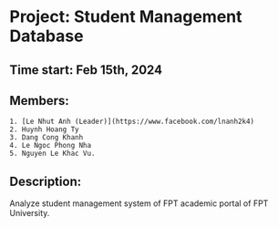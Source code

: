 # Project: Student Management Database
## Time start: Feb 15th, 2024
## Members: 
	1. [Le Nhut Anh (Leader)](https://www.facebook.com/lnanh2k4)
	2. Huynh Hoang Ty
	3. Dang Cong Khanh
	4. Le Ngoc Phong Nha
	5. Nguyen Le Khac Vu.
## Description: 
Analyze student management system of FPT academic portal of FPT University.
